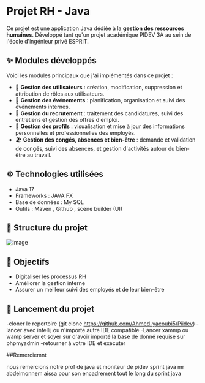 # Projet RH - Java

Ce projet est une application Java dédiée à la **gestion des ressources humaines**. Développé tant qu'un projet académique PIDEV 3A au sein de l'école d'ingénieur privé ESPRIT.

## ✨ Modules développés

Voici les modules principaux que j'ai implémentés dans ce projet :

- 👤 **Gestion des utilisateurs** : création, modification, suppression et attribution de rôles aux utilisateurs.
- 📅 **Gestion des événements** : planification, organisation et suivi des événements internes.
- 📝 **Gestion du recrutement** : traitement des candidatures, suivi des entretiens et gestion des offres d'emploi.
- 👥 **Gestion des profils** : visualisation et mise à jour des informations personnelles et professionnelles des employés.
- 🏖️ **Gestion des congés, absences et bien-être** : demande et validation de congés, suivi des absences, et gestion d'activités autour du bien-être au travail.

## ⚙️ Technologies utilisées

- Java 17
- Frameworks : JAVA FX
- Base de données : My SQL
- Outils : Maven , Github , scene builder (UI) 

## 📁 Structure du projet

![image](https://github.com/user-attachments/assets/6652c4c1-d4c5-42f7-a0f8-90ff0e975a78)


## 📌 Objectifs

- Digitaliser les processus RH
- Améliorer la gestion interne
- Assurer un meilleur suivi des employés et de leur bien-être

## 🚀 Lancement du projet

-cloner le repertoire (git clone https://github.com/Ahmed-yacoubi5/Piidev)
-lancer avec intellij ou n'importe autre IDE compatible
-Lancer xammp ou wamp server et soyer sur d'avoir importé la base de donné requise sur phpmyadmin
-retourner à votre IDE et exécuter

##Remerciemnt

nous remercions notre prof de java et moniteur de pidev sprint java mr abdelmonnem aissa pour son encadrement tout le long du sprint java 

